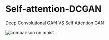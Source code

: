 # Self-attention-DCGAN

Deep Convolutional GAN VS Self Attention GAN

![comparison on mnist](comparison.gif)
